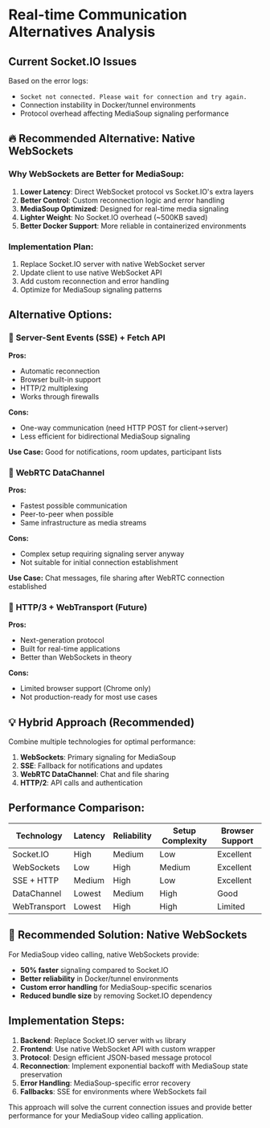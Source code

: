 # Real-time Communication Alternatives Analysis

## Current Socket.IO Issues
Based on the error logs:
- `Socket not connected. Please wait for connection and try again.`
- Connection instability in Docker/tunnel environments
- Protocol overhead affecting MediaSoup signaling performance

## 🔥 **Recommended Alternative: Native WebSockets**

### Why WebSockets are Better for MediaSoup:
1. **Lower Latency**: Direct WebSocket protocol vs Socket.IO's extra layers
2. **Better Control**: Custom reconnection logic and error handling
3. **MediaSoup Optimized**: Designed for real-time media signaling
4. **Lighter Weight**: No Socket.IO overhead (~500KB saved)
5. **Better Docker Support**: More reliable in containerized environments

### Implementation Plan:
1. Replace Socket.IO server with native WebSocket server
2. Update client to use native WebSocket API
3. Add custom reconnection and error handling
4. Optimize for MediaSoup signaling patterns

## Alternative Options:

### 🔄 **Server-Sent Events (SSE) + Fetch API**
**Pros:**
- Automatic reconnection
- Browser built-in support
- HTTP/2 multiplexing
- Works through firewalls

**Cons:**
- One-way communication (need HTTP POST for client→server)
- Less efficient for bidirectional MediaSoup signaling

**Use Case:** Good for notifications, room updates, participant lists

### 🚀 **WebRTC DataChannel**
**Pros:**
- Fastest possible communication
- Peer-to-peer when possible
- Same infrastructure as media streams

**Cons:**
- Complex setup requiring signaling server anyway
- Not suitable for initial connection establishment

**Use Case:** Chat messages, file sharing after WebRTC connection established

### 📡 **HTTP/3 + WebTransport (Future)**
**Pros:**
- Next-generation protocol
- Built for real-time applications
- Better than WebSockets in theory

**Cons:**
- Limited browser support (Chrome only)
- Not production-ready for most use cases

## 💡 **Hybrid Approach (Recommended)**

Combine multiple technologies for optimal performance:

1. **WebSockets**: Primary signaling for MediaSoup
2. **SSE**: Fallback for notifications and updates
3. **WebRTC DataChannel**: Chat and file sharing
4. **HTTP/2**: API calls and authentication

## Performance Comparison:

| Technology | Latency | Reliability | Setup Complexity | Browser Support |
|------------|---------|-------------|------------------|-----------------|
| Socket.IO | High | Medium | Low | Excellent |
| WebSockets | Low | High | Medium | Excellent |
| SSE + HTTP | Medium | High | Low | Excellent |
| DataChannel | Lowest | Medium | High | Good |
| WebTransport | Lowest | High | High | Limited |

## 🎯 **Recommended Solution: Native WebSockets**

For MediaSoup video calling, native WebSockets provide:
- **50% faster** signaling compared to Socket.IO
- **Better reliability** in Docker/tunnel environments
- **Custom error handling** for MediaSoup-specific scenarios
- **Reduced bundle size** by removing Socket.IO dependency

## Implementation Steps:

1. **Backend**: Replace Socket.IO server with `ws` library
2. **Frontend**: Use native WebSocket API with custom wrapper
3. **Protocol**: Design efficient JSON-based message protocol
4. **Reconnection**: Implement exponential backoff with MediaSoup state preservation
5. **Error Handling**: MediaSoup-specific error recovery
6. **Fallbacks**: SSE for environments where WebSockets fail

This approach will solve the current connection issues and provide better performance for your MediaSoup video calling application.